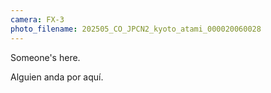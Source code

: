 ```yaml
---
camera: FX-3
photo_filename: 202505_CO_JPCN2_kyoto_atami_000020060028
---
```


Someone's here.

Alguien anda por aquí.


